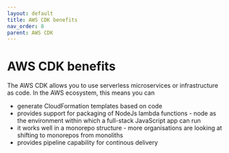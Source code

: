 ```yaml
---
layout: default
title: AWS CDK benefits
nav_order: 8
parent: AWS CDK
---
```


# AWS CDK benefits

The AWS CDK allows you to use serverless microservices or infrastructure as code. In the AWS ecosystem, this means you can

- generate CloudFormation templates based on code
- provides support for packaging of NodeJs lambda functions - node as the environment within which a full-stack JavaScript app can run
- it works well in a monorepo structure - more organisations are looking at shifting to monorepos from monoliths
- provides pipeline capability for continous delivery

